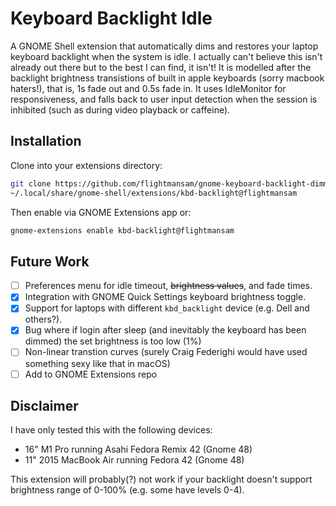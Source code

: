 # Keyboard Backlight Idle
A GNOME Shell extension that automatically dims and restores your laptop keyboard backlight when the system is idle. I actually can't believe this isn't already out there but to the best I can find, it isn't! It is modelled after the backlight brightness transistions of built in apple keyboards (sorry macbook haters!), that is, 1s fade out and 0.5s fade in. It uses IdleMonitor for responsiveness, and falls back to user input detection when the session is inhibited (such as during video playback or caffeine).

## Installation
Clone into your extensions directory:
```bash
git clone https://github.com/flightmansam/gnome-keyboard-backlight-dimmer.git \
~/.local/share/gnome-shell/extensions/kbd-backlight@flightmansam
```
  
Then enable via GNOME Extensions app or:
```bash
gnome-extensions enable kbd-backlight@flightmansam
```

## Future Work
- [ ] Preferences menu for idle timeout, ~~brightness values~~, and fade times.
- [x] Integration with GNOME Quick Settings keyboard brightness toggle.
- [x] Support for laptops with different `kbd_backlight` device (e.g. Dell and others?).
- [x] Bug where if login after sleep (and inevitably the keyboard has been dimmed) the set brightness is too low (1%)
- [ ] Non-linear transtion curves (surely Craig Federighi would have used something sexy like that in macOS)
- [ ] Add to GNOME Extensions repo

## Disclaimer
I have only tested this with the following devices:
- 16" M1 Pro running Asahi Fedora Remix 42 (Gnome 48)
- 11" 2015 MacBook Air running Fedora 42 (Gnome 48)

This extension will probably(?) not work if your backlight doesn't support brightness range of 0-100% (e.g. some have levels 0-4).
